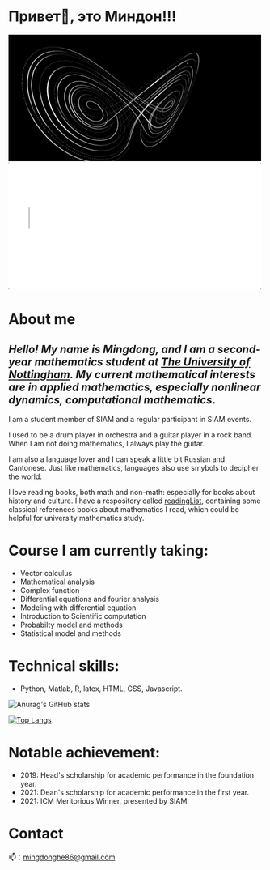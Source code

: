 # Привет👋, это Mиндон!!!
![nonlinear](https://github.com/Homingdung/Homingdung/blob/main/nonlinear.gif)
![text](https://github.com/Homingdung/Homingdung/blob/main/text.gif)
# About me 
## *Hello! My name is Mingdong, and I am a second-year mathematics student at [The University of Nottingham](https://www.nottingham.ac.uk/). My current mathematical interests are in applied mathematics, especially nonlinear dynamics, computational mathematics*. 



I am a student member of SIAM and a regular participant in SIAM events.

I used to be a drum player in orchestra and a guitar player in a rock band. When I am not doing mathematics, I always play the guitar. 

I am also a language lover and I can speak a little bit Russian and Cantonese. Just like mathematics, languages also use smybols to decipher the world.

I love reading books, both math and non-math: especially for books about history and culture. I have a respository called [readingList](https://github.com/Homingdung/readingList), containing some classical references books about mathematics I read, which could be helpful for university mathematics study.


# Course I am currently taking:
+ Vector calculus
+ Mathematical analysis
+ Complex function
+ Differential equations and fourier analysis
+ Modeling with differential equation
+ Introduction to Scientific computation
+ Probabilty model and methods
+ Statistical model and methods


# Technical skills:
+ Python, Matlab, R, latex, HTML, CSS, Javascript.


![Anurag's GitHub stats](https://github-readme-stats.vercel.app/api?username=Homingdung&show_icons=true&theme=radical)

[![Top Langs](https://github-readme-stats.vercel.app/api/top-langs/?username=Homingdung&show_icons=true&theme=radical&layout=compact)](https://github.com/anuraghazra/github-readme-stats)


# Notable achievement:
+ 2019: Head's scholarship for academic performance in the foundation year.
+ 2021: Dean's scholarship for academic performance in the first year.
+ 2021: ICM Meritorious Winner, presented by SIAM.


# Contact
📫：mingdonghe86@gmail.com

<!--
**Peter3822724/Peter3822724** is a ✨ _special_ ✨ repository because its `README.md` (this file) appears on your GitHub profile.

Here are some ideas to get you started:

- 🔭 I’m currently working on ...
- 🌱 I’m currently learning ...
- 👯 I’m looking to collaborate on ...
- 🤔 I’m looking for help with ...
- 💬 Ask me about ...
- 📫 How to reach me: ...
- 😄 Pronouns: ...
- ⚡ Fun fact: ...
-->
